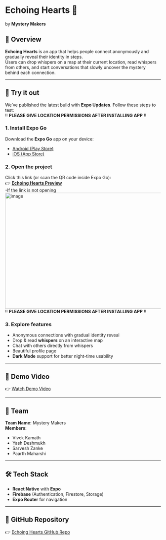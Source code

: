 # Echoing Hearts 💖  
by **Mystery Makers**

## 🌟 Overview
**Echoing Hearts** is an app that helps people connect anonymously and gradually reveal their identity in steps.  
Users can drop whispers on a map at their current location, read whispers from others, and start conversations that slowly uncover the mystery behind each connection.  

---
## 🚀 Try it out
We’ve published the latest build with **Expo Updates**. Follow these steps to test:
<BR>‼️ **PLEASE GIVE LOCATION PERMISSIONS AFTER INSTALLING APP** ‼️ 

### 1. Install Expo Go
Download the **Expo Go** app on your device:
- [Android (Play Store)](https://play.google.com/store/apps/details?id=host.exp.exponent)  
- [iOS (App Store)](https://apps.apple.com/app/expo-go/id982107779)  

### 2. Open the project
Click this link (or scan the QR code inside Expo Go):  
👉 **[Echoing Hearts Preview](https://expo.dev/preview/update?message=Echoing+Hearts+by+Mystery+Makers&updateRuntimeVersion=1.0.0&createdAt=2025-09-12T14%3A01%3A53.387Z&slug=exp&projectId=1d13ea1e-7dca-44ef-bb26-9d1af33a6bc2&group=27a40c5e-2645-4584-bb5a-9a5bccb87920)**  
-If the link is not opening
<img width="577" height="374" alt="image" src="https://github.com/user-attachments/assets/ca8d9cc5-ea34-41e1-b0de-ca19989176d0" />
<BR>‼️ **PLEASE GIVE LOCATION PERMISSIONS AFTER INSTALLING APP** ‼️ 
 


### 3. Explore features
- Anonymous connections with gradual identity reveal  
- Drop & read **whispers** on an interactive map  
- Chat with others directly from whispers  
- Beautiful profile page  
- **Dark Mode** support for better night-time usability    

---

## 🎥 Demo Video
👉 [Watch Demo Video](https://drive.google.com/file/d/1ssWkYhdA1xSWhIWY_GG3gb30HGqUNYH5/view?usp=sharing)

---

## 👥 Team
**Team Name:** Mystery Makers  
**Members:**  
- Vivek Kamath  
- Yash Deshmukh  
- Sarvesh Zanke  
- Paarth Maharshi  

---

## 🛠️ Tech Stack
- **React Native** with **Expo**  
- **Firebase** (Authentication, Firestore, Storage)  
- **Expo Router** for navigation  

---

## 📂 GitHub Repository
👉 [Echoing Hearts GitHub Repo](https://github.com/Yash-SD99/Echoing_Hearts)
